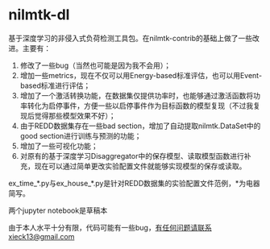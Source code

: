 # nilmtk-dl
基于深度学习的非侵入式负荷检测工具包。在nilmtk-contrib的基础上做了一些改进。主要有：
1. 修改了一些bug（当然也可能是因为我不会用）；
2. 增加一些metrics，现在不仅可以用Energy-based标准评估，也可以用Event-based标准进行评估；
3. 增加了一个激活转换功能，在数据集仅提供功率时，也能够通过激活函数将功率转化为启停事件，方便一些以启停事件作为目标函数的模型复现（不过我复现后觉得那些模型效果不好）；
4. 由于REDD数据集存在一些bad section，增加了自动提取nilmtk.DataSet中的good section进行训练与预测的功能；
5. 增加了一些可视化功能；
6. 对原有的基于深度学习Disaggregator中的保存模型、读取模型函数进行补充，现在可以通过简单更改实验配置文件就能够实现模型的保存或读取。

ex_time_\*.py与ex_house_\*.py是针对REDD数据集的实验配置文件范例，\*为电器简写。

两个jupyter notebook是草稿本

由于本人水平十分有限，代码可能有一些bug，有任何问题请联系xieck13@gmail.com

